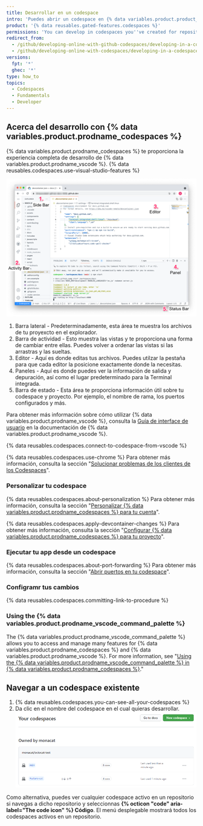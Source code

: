 ```yaml
---
title: Desarrollar en un codespace
intro: 'Puedes abrir un codespace en {% data variables.product.product_name %} y después desarrollar utilizando las características de {% data variables.product.prodname_vscode %}.'
product: '{% data reusables.gated-features.codespaces %}'
permissions: 'You can develop in codespaces you''ve created for repositories owned by organizations using {% data variables.product.prodname_team %} and {% data variables.product.prodname_ghe_cloud %}.'
redirect_from:
  - /github/developing-online-with-github-codespaces/developing-in-a-codespace
  - /github/developing-online-with-codespaces/developing-in-a-codespace
versions:
  fpt: '*'
  ghec: '*'
type: how_to
topics:
  - Codespaces
  - Fundamentals
  - Developer
---
```


 

## Acerca del desarrollo con {% data variables.product.prodname_codespaces %}

{% data variables.product.prodname_codespaces %} te proporciona la experiencia completa de desarrollo de {% data variables.product.prodname_vscode %}. {% data reusables.codespaces.use-visual-studio-features %}

![Resumen de codespace con anotaciones](/assets/images/help/codespaces/codespace-overview-annotated.png)

1. Barra lateral - Predeterminadamente, esta área te muestra los archivos de tu proyexcto en el explorador.
2. Barra de actividad - Esto muestra las vistas y te proporciona una forma de cambiar entre ellas. Puedes volver a ordenar las vistas si las arrastras y las sueltas.
3. Editor - Aquí es donde editas tus archivos. Puedes utilzar la pestaña para que cada editor la posicione exactamente donde la necesitas.
4. Paneles - Aquí es donde puedes ver la información de salida y depuración, así como el lugar predeterminado para la Terminal integrada.
5. Barra de estado - Esta área te proporciona información útil sobre tu codespace y proyecto. Por ejemplo, el nombre de rama, los puertos configurados y más.

Para obtener más información sobre cómo utilizar {% data variables.product.prodname_vscode %}, consulta la [Guía de interface de usuario](https://code.visualstudio.com/docs/getstarted/userinterface) en la documentación de {% data variables.product.prodname_vscode %}.

{% data reusables.codespaces.connect-to-codespace-from-vscode %}

{% data reusables.codespaces.use-chrome %} Para obtener más información, consulta la sección "[Solucionar problemas de los clientes de los Codespaces](/codespaces/troubleshooting/troubleshooting-codespaces-clients)".

### Personalizar tu codespace

{% data reusables.codespaces.about-personalization %} Para obtener más información, consulta la sección "[Personalizar {% data variables.product.prodname_codespaces %} para tu cuenta](/codespaces/setting-up-your-codespace/personalizing-codespaces-for-your-account)".

{% data reusables.codespaces.apply-devcontainer-changes %} Para obtener más información, consulta la sección "[Configurar {% data variables.product.prodname_codespaces %} para tu proyecto](/github/developing-online-with-codespaces/configuring-codespaces-for-your-project#apply-changes-to-your-configuration)".

### Ejecutar tu app desde un codespace
{% data reusables.codespaces.about-port-forwarding %} Para obtener más información, consulta la sección "[Abrir puertos en tu codespace](/github/developing-online-with-codespaces/forwarding-ports-in-your-codespace)".

### Configramr tus cambios

{% data reusables.codespaces.committing-link-to-procedure %}

### Using the {% data variables.product.prodname_vscode_command_palette %}

The {% data variables.product.prodname_vscode_command_palette %} allows you to access and manage many features for {% data variables.product.prodname_codespaces %} and {% data variables.product.prodname_vscode %}. For more information, see "[Using the {% data variables.product.prodname_vscode_command_palette %} in {% data variables.product.prodname_codespaces %}](/codespaces/codespaces-reference/using-the-vs-code-command-palette-in-codespaces)."

## Navegar a un codespace existente

1. {% data reusables.codespaces.you-can-see-all-your-codespaces %}
2. Da clic en el nombre del codespace en el cual quieras desarrollar. ![Nombre del codespace](/assets/images/help/codespaces/click-name-codespace.png)

Como alternativa, puedes ver cualquier codespace activo en un repositorio si navegas a dicho repositorio y seleccionnas **{% octicon "code" aria-label="The code icon" %} Código**. El menú desplegable mostrará todos los codespaces activos en un repositorio.
